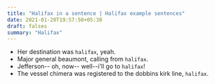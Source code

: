 ```yaml
---
title: "Halifax in a sentence | Halifax example sentences"
date: 2021-01-20T19:57:50+05:30
draft: falses
summary: "Halifax"
---
```

- Her destination was `halifax`, yeah.
- Major general beaumont, calling from `halifax`.
- Jefferson-- oh, now-- well--i'll go to `halifax`!
- The vessel chimera was registered to the dobbins kirk line, `halifax`.
                 
